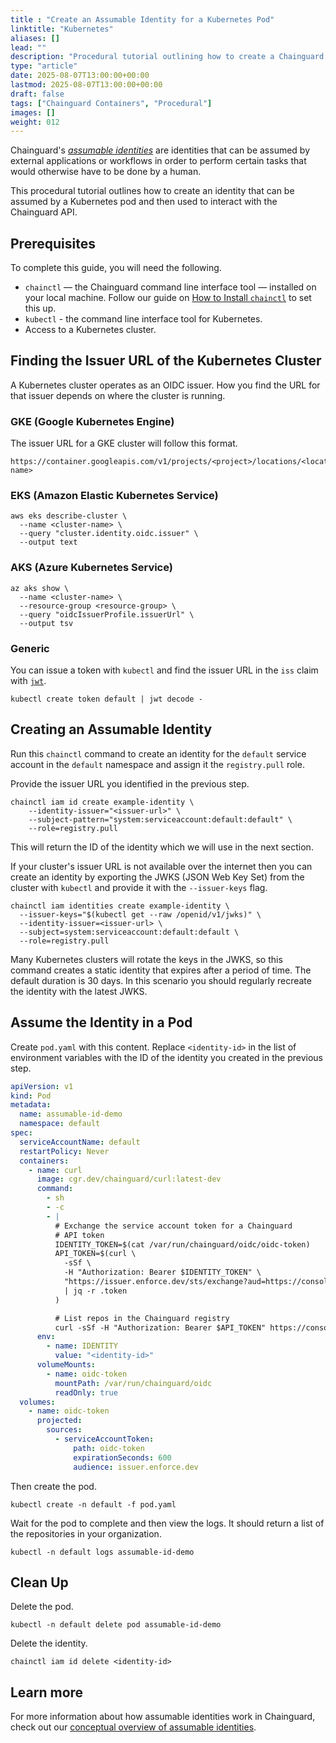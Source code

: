 ```yaml
---
title : "Create an Assumable Identity for a Kubernetes Pod"
linktitle: "Kubernetes"
aliases: []
lead: ""
description: "Procedural tutorial outlining how to create a Chainguard identity that can be assumed by a Kubernetes pod."
type: "article"
date: 2025-08-07T13:00:00+00:00
lastmod: 2025-08-07T13:00:00+00:00
draft: false
tags: ["Chainguard Containers", "Procedural"]
images: []
weight: 012
---
```


Chainguard's [*assumable identities*](/chainguard/administration/iam-organizations/assumable-ids/)
are identities that can be assumed by external applications or workflows in
order to perform certain tasks that would otherwise have to be done by a human.

This procedural tutorial outlines how to create an identity that can be assumed
by a Kubernetes pod and then used to interact with the Chainguard API.

## Prerequisites

To complete this guide, you will need the following.

* `chainctl` — the Chainguard command line interface tool — installed on your
  local machine. Follow our guide on
  [How to Install `chainctl`](/chainguard/chainctl-usage/how-to-install-chainctl/)
  to set this up.
* `kubectl` - the command line interface tool for Kubernetes.
* Access to a Kubernetes cluster.

## Finding the Issuer URL of the Kubernetes Cluster

A Kubernetes cluster operates as an OIDC issuer. How you find the URL for that
issuer depends on where the cluster is running.

### GKE  (Google Kubernetes Engine)

The issuer URL for a GKE cluster will follow this format.

```
https://container.googleapis.com/v1/projects/<project>/locations/<location>/clusters/<cluster-name>
```

### EKS (Amazon Elastic Kubernetes Service)

```shell
aws eks describe-cluster \
  --name <cluster-name> \
  --query "cluster.identity.oidc.issuer" \
  --output text
```

### AKS (Azure Kubernetes Service)

```shell
az aks show \
  --name <cluster-name> \
  --resource-group <resource-group> \
  --query "oidcIssuerProfile.issuerUrl" \
  --output tsv
```

### Generic

You can issue a token with `kubectl` and find the issuer URL in the `iss`
claim with [`jwt`](https://github.com/mike-engel/jwt-cli).

```shell
kubectl create token default | jwt decode -
```

## Creating an Assumable Identity

Run this `chainctl` command to create an identity for the `default` service
account in the `default` namespace and assign it the `registry.pull` role.

Provide the issuer URL you identified in the previous step.

```shell
chainctl iam id create example-identity \
    --identity-issuer="<issuer-url>" \
    --subject-pattern="system:serviceaccount:default:default" \
    --role=registry.pull
```

This will return the ID of the identity which we will use in the next section.

If your cluster's issuer URL is not available over the internet then you can
create an identity by exporting the JWKS (JSON Web Key Set) from the cluster
with `kubectl` and provide it with the `--issuer-keys` flag.

```shell
chainctl iam identities create example-identity \
  --issuer-keys="$(kubectl get --raw /openid/v1/jwks)" \
  --identity-issuer=<issuer-url> \
  --subject=system:serviceaccount:default:default \
  --role=registry.pull
```

Many Kubernetes clusters will rotate the keys in the JWKS, so this command
creates a static identity that expires after a period of time. The default
duration is 30 days. In this scenario you should regularly recreate the
identity with the latest JWKS.

## Assume the Identity in a Pod

Create `pod.yaml` with this content. Replace `<identity-id>` in the
list of environment variables with the ID of the identity you created in the
previous step.

```yaml
apiVersion: v1
kind: Pod
metadata:
  name: assumable-id-demo
  namespace: default
spec:
  serviceAccountName: default
  restartPolicy: Never
  containers:
    - name: curl
      image: cgr.dev/chainguard/curl:latest-dev
      command:
        - sh
        - -c
        - |
          # Exchange the service account token for a Chainguard
          # API token
          IDENTITY_TOKEN=$(cat /var/run/chainguard/oidc/oidc-token)
          API_TOKEN=$(curl \
            -sSf \
            -H "Authorization: Bearer $IDENTITY_TOKEN" \
            "https://issuer.enforce.dev/sts/exchange?aud=https://console-api.enforce.dev&identity=$IDENTITY" \
            | jq -r .token
          )

          # List repos in the Chainguard registry
          curl -sSf -H "Authorization: Bearer $API_TOKEN" https://console-api.enforce.dev/registry/v1/repos | jq -r .items[].name
      env:
        - name: IDENTITY
          value: "<identity-id>"
      volumeMounts:
        - name: oidc-token
          mountPath: /var/run/chainguard/oidc
          readOnly: true
  volumes:
    - name: oidc-token
      projected:
        sources:
          - serviceAccountToken:
              path: oidc-token
              expirationSeconds: 600
              audience: issuer.enforce.dev
```

Then create the pod.

```shell
kubectl create -n default -f pod.yaml
```

Wait for the pod to complete and then view the logs. It should return a list of
the repositories in your organization.

```shell
kubectl -n default logs assumable-id-demo
```

## Clean Up

Delete the pod.

```shell
kubectl -n default delete pod assumable-id-demo
```

Delete the identity.

```shell
chainctl iam id delete <identity-id>
```

## Learn more

For more information about how assumable identities work in Chainguard, check
out our [conceptual overview of assumable identities](/chainguard/administration/iam-organizations/assumable-ids/).
